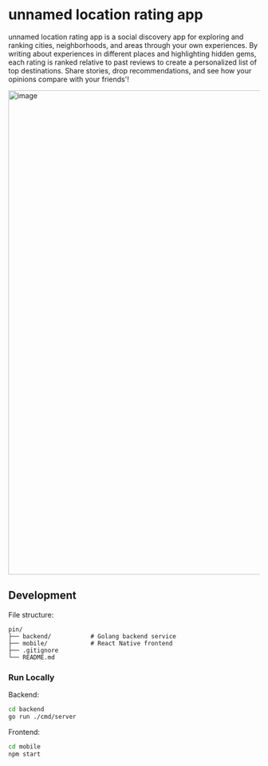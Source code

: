 # unnamed location rating app

unnamed location rating app is a social discovery app for exploring and ranking cities, neighborhoods, and areas through your own experiences. By writing about experiences in different places and highlighting hidden gems, each rating is ranked relative to past reviews to create a personalized list of top destinations. Share stories, drop recommendations, and see how your opinions compare with your friends'!

<img width="1728" height="971" alt="image" src="https://github.com/user-attachments/assets/d5993fa5-a268-4b6f-81b5-9bf795e4327d" />

## Development

File structure:
```
pin/
├── backend/           # Golang backend service
├── mobile/            # React Native frontend
├── .gitignore
└── README.md
```

### Run Locally

Backend:
```bash
cd backend
go run ./cmd/server
```

Frontend:
```bash
cd mobile
npm start
```

